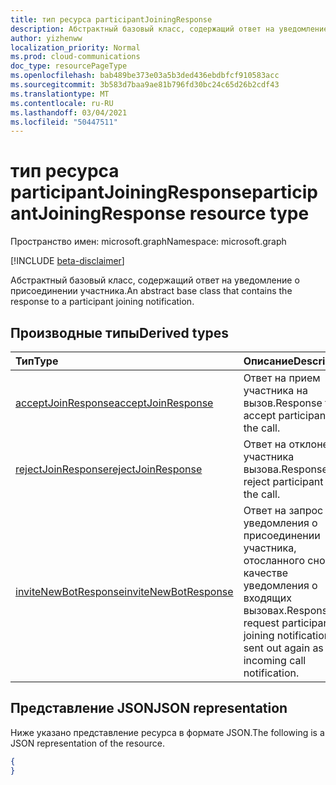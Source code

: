 ```yaml
---
title: тип ресурса participantJoiningResponse
description: Абстрактный базовый класс, содержащий ответ на уведомление о присоединении участника.
author: yizhenww
localization_priority: Normal
ms.prod: cloud-communications
doc_type: resourcePageType
ms.openlocfilehash: bab489be373e03a5b3ded436ebdbfcf910583acc
ms.sourcegitcommit: 3b583d7baa9ae81b796fd30bc24c65d26b2cdf43
ms.translationtype: MT
ms.contentlocale: ru-RU
ms.lasthandoff: 03/04/2021
ms.locfileid: "50447511"
---
```

# <a name="participantjoiningresponse-resource-type"></a><span data-ttu-id="5e1ab-103">тип ресурса participantJoiningResponse</span><span class="sxs-lookup"><span data-stu-id="5e1ab-103">participantJoiningResponse resource type</span></span>

<span data-ttu-id="5e1ab-104">Пространство имен: microsoft.graph</span><span class="sxs-lookup"><span data-stu-id="5e1ab-104">Namespace: microsoft.graph</span></span>

[!INCLUDE [beta-disclaimer](../../includes/beta-disclaimer.md)]

<span data-ttu-id="5e1ab-105">Абстрактный базовый класс, содержащий ответ на уведомление о присоединении участника.</span><span class="sxs-lookup"><span data-stu-id="5e1ab-105">An abstract base class that contains the response to a participant joining notification.</span></span>

## <a name="derived-types"></a><span data-ttu-id="5e1ab-106">Производные типы</span><span class="sxs-lookup"><span data-stu-id="5e1ab-106">Derived types</span></span>

| <span data-ttu-id="5e1ab-107">Тип</span><span class="sxs-lookup"><span data-stu-id="5e1ab-107">Type</span></span>                                                   | <span data-ttu-id="5e1ab-108">Описание</span><span class="sxs-lookup"><span data-stu-id="5e1ab-108">Description</span></span>                                                                                          |
| :----------------------------------------------------- | :--------------------------------------------------------------------                                |
| [<span data-ttu-id="5e1ab-109">acceptJoinResponse</span><span class="sxs-lookup"><span data-stu-id="5e1ab-109">acceptJoinResponse</span></span>](./acceptjoinresponse.md)          | <span data-ttu-id="5e1ab-110">Ответ на прием участника на вызов.</span><span class="sxs-lookup"><span data-stu-id="5e1ab-110">Response to accept participant to the call.</span></span>                                                           |
| [<span data-ttu-id="5e1ab-111">rejectJoinResponse</span><span class="sxs-lookup"><span data-stu-id="5e1ab-111">rejectJoinResponse</span></span>](./rejectjoinresponse.md)          | <span data-ttu-id="5e1ab-112">Ответ на отклонение участника вызова.</span><span class="sxs-lookup"><span data-stu-id="5e1ab-112">Response to reject participant to the call.</span></span>                                                           |
| [<span data-ttu-id="5e1ab-113">inviteNewBotResponse</span><span class="sxs-lookup"><span data-stu-id="5e1ab-113">inviteNewBotResponse</span></span>](./invitenewbotresponse.md)      | <span data-ttu-id="5e1ab-114">Ответ на запрос уведомления о присоединении участника, отосланного снова в качестве уведомления о входящих вызовах.</span><span class="sxs-lookup"><span data-stu-id="5e1ab-114">Response to request participant joining notification sent out again as an incoming call notification.</span></span> |

## <a name="json-representation"></a><span data-ttu-id="5e1ab-115">Представление JSON</span><span class="sxs-lookup"><span data-stu-id="5e1ab-115">JSON representation</span></span>

<span data-ttu-id="5e1ab-116">Ниже указано представление ресурса в формате JSON.</span><span class="sxs-lookup"><span data-stu-id="5e1ab-116">The following is a JSON representation of the resource.</span></span>

<!-- {
  "blockType": "resource",
  "optionalProperties": [],
  "abstract": true,
  "@odata.type": "microsoft.graph.participantJoiningResponse"
}-->
```json
{
}
```

<!-- uuid: 8fcb5dbc-d5aa-4681-8e31-b001d5168d79
2015-10-25 14:57:30 UTC -->
<!--
{
  "type": "#page.annotation",
  "description": "participantJoiningResponse resource",
  "keywords": "",
  "section": "documentation",
  "tocPath": "",
  "suppressions": []
}
-->

